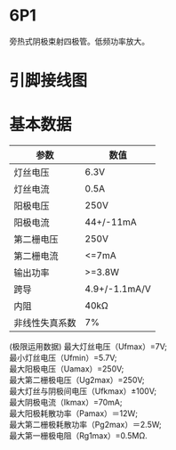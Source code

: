 # 6P1
旁热式阴极束射四极管。低频功率放大。

# 引脚接线图

# 基本数据

| 参数          | 数值         |
|--------------|--------------|
| 灯丝电压      | 6.3V         |
| 灯丝电流      | 0.5A         |
| 阳极电压      | 250V         |
| 阳极电流      | 44+/-11mA    |
| 第二栅电压    | 250V          |
| 第二栅电流    | <=7mA         |
| 输出功率      | >=3.8W        |
| 跨导         | 4.9+/-1.1mA/V |
| 内阻         | 40kΩ          |
| 非线性失真系数 | 7%            |

(极限运用数据)
最大灯丝电压（Ufmax）=7V;  
最小灯丝电压（Ufmin）=5.7V;  
最大阳极电压（Uamax）=250V;  
最大第二栅极电压（Ug2max）=250V;  
最大灯丝与阴极间电压（Ufkmax）±100V;  
最大阴极电流（Ikmax）=70mA;  
最大阳极耗散功率（Pamax）＝12Ｗ;  
最大第二栅极耗散功率（Pg2max）＝2.5W;  
最大第一栅极电阻（Rg1max）=0.5MΩ.
